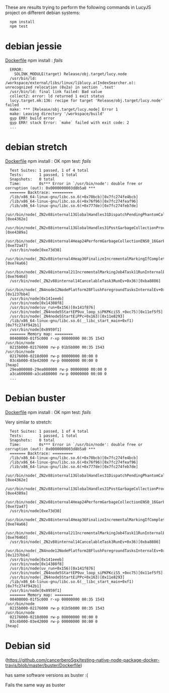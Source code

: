 These are results trying to perform the following commands in LucyJS project on different debian systems:

```
  npm install
  npm test
```

# debian jessie

[Dockerfile](https://github.com/cancerberoSgx/testing-native-node-package-docker-travis/blob/master/jessie/Dockerfile)
npm install : *fails*

```
  ERROR:
    SOLINK_MODULE(target) Release/obj.target/lucy.node
  /usr/bin/ld: /workspace/external/libs/linux/liblucy.a(IndexSearcher.o): unrecognized relocation (0x2a) in section `.text'
  /usr/bin/ld: final link failed: Bad value
  collect2: error: ld returned 1 exit status
  lucy.target.mk:136: recipe for target 'Release/obj.target/lucy.node' failed
  make: *** [Release/obj.target/lucy.node] Error 1
  make: Leaving directory '/workspace/build'
  gyp ERR! build error
  gyp ERR! stack Error: `make` failed with exit code: 2
  ...
```

# debian stretch

[Dockerfile](https://github.com/cancerberoSgx/testing-native-node-package-docker-travis/blob/master/stretch/Dockerfile)
npm install : OK
npm test: *fails*

```
  Test Suites: 1 passed, 1 of 4 total
  Tests:       1 passed, 1 total
  Snapshots:   0 total
  Time:        0s*** Error in `/usr/bin/node': double free or corruption (out): 0x0000000003d8b5a0 ***
  ======= Backtrace: =========
  /lib/x86_64-linux-gnu/libc.so.6(+0x70bcb)[0x7fc274fe4bcb]
  /lib/x86_64-linux-gnu/libc.so.6(+0x76f96)[0x7fc274feaf96]
  /lib/x86_64-linux-gnu/libc.so.6(+0x777de)[0x7fc274feb7de]
  /usr/bin/node(_ZN2v88internal13GlobalHandles31DispatchPendingPhantomCallbacksEb+0xee)[0xe4362e]
  /usr/bin/node(_ZN2v88internal13GlobalHandles31PostGarbageCollectionProcessingENS0_16GarbageCollectorENS_15GCCallbackFlagsE+0x2a)[0xe4389a]
  /usr/bin/node(_ZN2v88internal4Heap24PerformGarbageCollectionENS0_16GarbageCollectorENS_15GCCallbackFlagsE+0x237)[0xe72a47]
  /usr/bin/node[0xe73d38]
  /usr/bin/node(_ZN2v88internal4Heap36FinalizeIncrementalMarkingIfCompleteENS0_23GarbageCollectionReasonE+0x46)[0xe74a66]
  /usr/bin/node(_ZN2v88internal21IncrementalMarkingJob4Task11RunInternalEv+0xed)[0xe7646d]
  /usr/bin/node(_ZN2v88internal14CancelableTask3RunEv+0x36)[0xba8886]
  /usr/bin/node(_ZN4node12NodePlatform28FlushForegroundTasksInternalEv+0x1f4)[0x1237bb4]
  /usr/bin/node[0x141eeeb]
  /usr/bin/node[0x14308f8]
  /usr/bin/node(uv_run+0x156)[0x141f876]
  /usr/bin/node(_ZN4node5StartEP9uv_loop_siPKPKciS5_+0xc75)[0x11ef5f5]
  /usr/bin/node(_ZN4node5StartEiPPc+0x163)[0x11e8293]
  /lib/x86_64-linux-gnu/libc.so.6(__libc_start_main+0xf1)[0x7fc274f942b1]
  /usr/bin/node[0x8959f1]
  ======= Memory map: ========
  00400000-01f5c000 r-xp 00000000 00:35 1543                               /usr/bin/node
  0215b000-02176000 rw-p 01b5b000 00:35 1543                               /usr/bin/node
  02176000-0218d000 rw-p 00000000 00:00 0
  03c4b000-03e42000 rw-p 00000000 00:00 0                                  [heap]
  29ea000000-29ea080000 rw-p 00000000 00:00 0
  a3ca600000-a3ca680000 rw-p 00000000 00:00 0
  ...
```

# Debian buster

[Dockerfile](https://github.com/cancerberoSgx/testing-native-node-package-docker-travis/blob/master/buster/Dockerfile)
npm install : OK
npm test: *fails*

Very similar to stretch:

```
  Test Suites: 1 passed, 1 of 4 total
  Tests:       1 passed, 1 total
  Snapshots:   0 total
  Time:        0s*** Error in `/usr/bin/node': double free or corruption (out): 0x0000000003d8b5a0 ***
  ======= Backtrace: =========
  /lib/x86_64-linux-gnu/libc.so.6(+0x70bcb)[0x7fc274fe4bcb]
  /lib/x86_64-linux-gnu/libc.so.6(+0x76f96)[0x7fc274feaf96]
  /lib/x86_64-linux-gnu/libc.so.6(+0x777de)[0x7fc274feb7de]
  /usr/bin/node(_ZN2v88internal13GlobalHandles31DispatchPendingPhantomCallbacksEb+0xee)[0xe4362e]
  /usr/bin/node(_ZN2v88internal13GlobalHandles31PostGarbageCollectionProcessingENS0_16GarbageCollectorENS_15GCCallbackFlagsE+0x2a)[0xe4389a]
  /usr/bin/node(_ZN2v88internal4Heap24PerformGarbageCollectionENS0_16GarbageCollectorENS_15GCCallbackFlagsE+0x237)[0xe72a47]
  /usr/bin/node[0xe73d38]
  /usr/bin/node(_ZN2v88internal4Heap36FinalizeIncrementalMarkingIfCompleteENS0_23GarbageCollectionReasonE+0x46)[0xe74a66]
  /usr/bin/node(_ZN2v88internal21IncrementalMarkingJob4Task11RunInternalEv+0xed)[0xe7646d]
  /usr/bin/node(_ZN2v88internal14CancelableTask3RunEv+0x36)[0xba8886]
  /usr/bin/node(_ZN4node12NodePlatform28FlushForegroundTasksInternalEv+0x1f4)[0x1237bb4]
  /usr/bin/node[0x141eeeb]
  /usr/bin/node[0x14308f8]
  /usr/bin/node(uv_run+0x156)[0x141f876]
  /usr/bin/node(_ZN4node5StartEP9uv_loop_siPKPKciS5_+0xc75)[0x11ef5f5]
  /usr/bin/node(_ZN4node5StartEiPPc+0x163)[0x11e8293]
  /lib/x86_64-linux-gnu/libc.so.6(__libc_start_main+0xf1)[0x7fc274f942b1]
  /usr/bin/node[0x8959f1]
  ======= Memory map: ========
  00400000-01f5c000 r-xp 00000000 00:35 1543                               /usr/bin/node
  0215b000-02176000 rw-p 01b5b000 00:35 1543                               /usr/bin/node
  02176000-0218d000 rw-p 00000000 00:00 0
  03c4b000-03e42000 rw-p 00000000 00:00 0                                  [heap]
```

# Debian sid

(https://github.com/cancerberoSgx/testing-native-node-package-docker-travis/blob/master/buster/Dockerfile)

has same software versions as buster :(

Fails the same way as buster
